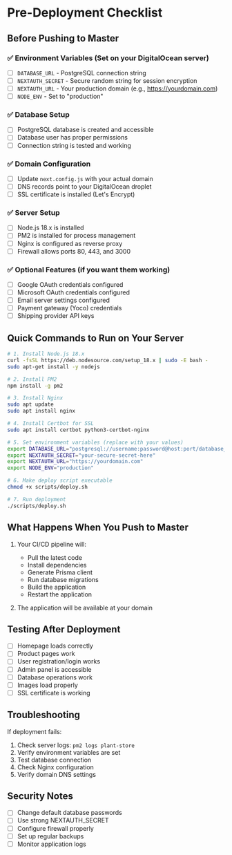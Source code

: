 # Pre-Deployment Checklist

## Before Pushing to Master

### ✅ Environment Variables (Set on your DigitalOcean server)
- [ ] `DATABASE_URL` - PostgreSQL connection string
- [ ] `NEXTAUTH_SECRET` - Secure random string for session encryption
- [ ] `NEXTAUTH_URL` - Your production domain (e.g., https://yourdomain.com)
- [ ] `NODE_ENV` - Set to "production"

### ✅ Database Setup
- [ ] PostgreSQL database is created and accessible
- [ ] Database user has proper permissions
- [ ] Connection string is tested and working

### ✅ Domain Configuration
- [ ] Update `next.config.js` with your actual domain
- [ ] DNS records point to your DigitalOcean droplet
- [ ] SSL certificate is installed (Let's Encrypt)

### ✅ Server Setup
- [ ] Node.js 18.x is installed
- [ ] PM2 is installed for process management
- [ ] Nginx is configured as reverse proxy
- [ ] Firewall allows ports 80, 443, and 3000

### ✅ Optional Features (if you want them working)
- [ ] Google OAuth credentials configured
- [ ] Microsoft OAuth credentials configured
- [ ] Email server settings configured
- [ ] Payment gateway (Yoco) credentials
- [ ] Shipping provider API keys

## Quick Commands to Run on Your Server

```bash
# 1. Install Node.js 18.x
curl -fsSL https://deb.nodesource.com/setup_18.x | sudo -E bash -
sudo apt-get install -y nodejs

# 2. Install PM2
npm install -g pm2

# 3. Install Nginx
sudo apt update
sudo apt install nginx

# 4. Install Certbot for SSL
sudo apt install certbot python3-certbot-nginx

# 5. Set environment variables (replace with your values)
export DATABASE_URL="postgresql://username:password@host:port/database_name"
export NEXTAUTH_SECRET="your-secure-secret-here"
export NEXTAUTH_URL="https://yourdomain.com"
export NODE_ENV="production"

# 6. Make deploy script executable
chmod +x scripts/deploy.sh

# 7. Run deployment
./scripts/deploy.sh
```

## What Happens When You Push to Master

1. Your CI/CD pipeline will:
   - Pull the latest code
   - Install dependencies
   - Generate Prisma client
   - Run database migrations
   - Build the application
   - Restart the application

2. The application will be available at your domain

## Testing After Deployment

- [ ] Homepage loads correctly
- [ ] Product pages work
- [ ] User registration/login works
- [ ] Admin panel is accessible
- [ ] Database operations work
- [ ] Images load properly
- [ ] SSL certificate is working

## Troubleshooting

If deployment fails:
1. Check server logs: `pm2 logs plant-store`
2. Verify environment variables are set
3. Test database connection
4. Check Nginx configuration
5. Verify domain DNS settings

## Security Notes

- [ ] Change default database passwords
- [ ] Use strong NEXTAUTH_SECRET
- [ ] Configure firewall properly
- [ ] Set up regular backups
- [ ] Monitor application logs 